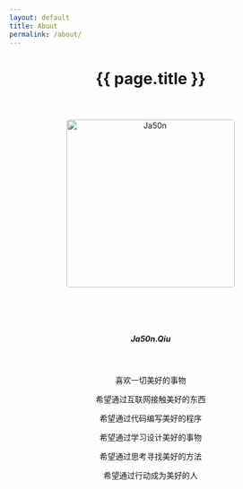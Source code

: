 ```yaml
---
layout: default
title: About
permalink: /about/
---
```

<div class="post">
    <header class="post-header">
        <h1 class="post-title">{{ page.title }}</h1>
        <div class="divider"></div>
    </header>
<!--     <article class="section about">
        {{ content }}
    </article> -->
</div>

<style type="text/css">
    p img{
        border-radius:5px;
        box-shadow:none;
        margin:0 auto 64px auto;
        height:300px;
    }
    p img:hover{
        box-shadow:none;
    }
    p,h5{
        text-align:center;
    }
</style>

<!-- 关于页面内容 -->

<!-- ![Ja50n](http://myulinkblog.oss-cn-shenzhen.aliyuncs.com/18-7-29/55632262.jpg) -->
![Ja50n](https://myulinkblog.oss-cn-shenzhen.aliyuncs.com/2018-10.jpg)

##### Ja50n.Qiu


<br>


喜欢一切美好的事物

希望通过互联网接触美好的东西

希望通过代码编写美好的程序

希望通过学习设计美好的事物

希望通过思考寻找美好的方法

希望通过行动成为美好的人
